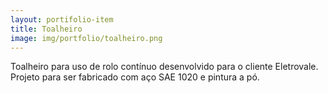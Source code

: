 ```yaml
---
layout: portifolio-item
title: Toalheiro
image: img/portfolio/toalheiro.png
---
```


Toalheiro para uso de rolo contínuo desenvolvido para o cliente Eletrovale. Projeto para ser fabricado com aço SAE 1020 e pintura a pó. 
